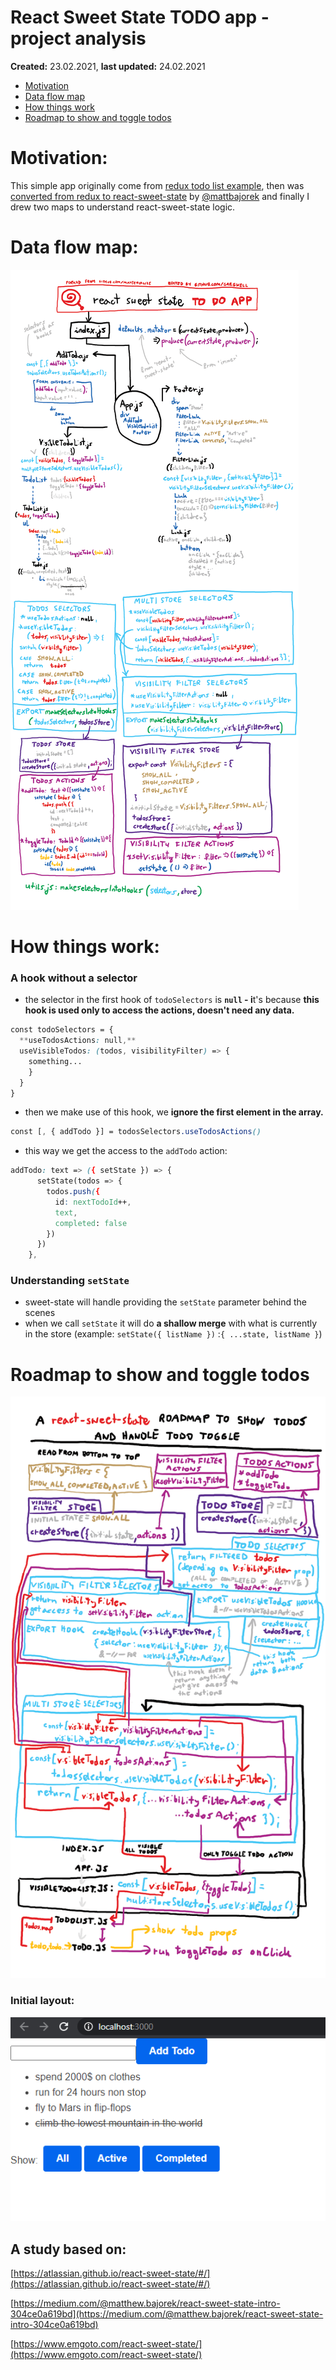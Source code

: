 # React Sweet State TODO app - project analysis

**Created:** 23.02.2021, **last updated:** 24.02.2021

- [Motivation](#motivation)
- [Data flow map](#data-flow-map)
- [How things work](#how-things-work)
- [Roadmap to show and toggle todos](#roadmap-to-show-and-toggle-todos)

# Motivation:

This simple app originally come from [redux todo list example](https://redux.js.org/tutorials/fundamentals/part-5-ui-react), then was [converted from redux to react-sweet-state](https://github.com/matterialize/todos-redux-to-react-sweet-state) by [@mattbajorek](https://github.com/mattbajorek) and finally I drew two maps to understand react-sweet-state logic.

# Data flow map:

![images/react-sweet-state.png](images/react-sweet-state.png)

# How things work:

### A hook without a selector

- the selector in the first hook of `todoSelectors` is **`null` - i**t's because **this hook is used only to access the actions, doesn't need any data.**

```css
const todoSelectors = {
  **useTodosActions: null,**
  useVisibleTodos: (todos, visibilityFilter) => {
    something...
    }
  }
}
```

- then we make use of this hook, we **ignore the first element in the array.**

```css
const [, { addTodo }] = todosSelectors.useTodosActions()
```

- this way we get the access to the `addTodo` action:

```css
addTodo: text => ({ setState }) => {
      setState(todos => {
        todos.push({
          id: nextTodoId++,
          text,
          completed: false
        })
      })
    },
```

### Understanding `setState`

- sweet-state will handle providing the `setState` parameter behind the scenes
- when we call `setState` it will do **a shallow merge** with what is currently in the store (example: `setState({ listName })` :`{ ...state, listName }`)

# Roadmap to show and toggle todos

![images/show-todos-and-allow-toggle.png](images/show-todos-and-allow-toggle.png)

### Initial layout:

![images/layout.png](images/layout.png)

## A study based on:

[https://atlassian.github.io/react-sweet-state/#/](https://atlassian.github.io/react-sweet-state/#/)

[https://medium.com/@matthew.bajorek/react-sweet-state-intro-304ce0a619bd](https://medium.com/@matthew.bajorek/react-sweet-state-intro-304ce0a619bd)

[https://www.emgoto.com/react-sweet-state/](https://www.emgoto.com/react-sweet-state/)
